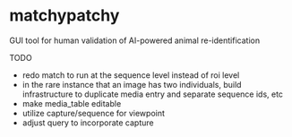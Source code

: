 # matchypatchy
GUI tool for human validation of AI-powered animal re-identification


TODO
 - redo match to run at the sequence level instead of roi level
 - in the rare instance that an image has two individuals, build infrastructure to duplicate media entry
   and separate sequence ids, etc
 - make media_table editable
 - utilize capture/sequence for viewpoint
 - adjust query to incorporate capture
